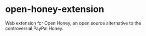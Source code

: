 # open-honey-extension
Web extension for Open Honey, an open source alternative to the controversial PayPal Honey.
